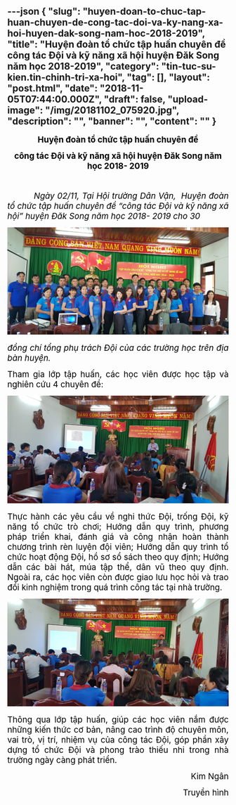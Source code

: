---json
{
    "slug": "huyen-doan-to-chuc-tap-huan-chuyen-de-cong-tac-doi-va-ky-nang-xa-hoi-huyen-dak-song-nam-hoc-2018-2019",
    "title": "Huyện đoàn tổ chức tập huấn chuyên đề công tác Đội và kỹ năng xã hội huyện Đăk Song năm học 2018-2019",
    "category": "tin-tuc-su-kien.tin-chinh-tri-xa-hoi",
    "tag": [],
    "layout": "post.html",
    "date": "2018-11-05T07:44:00.000Z",
    "draft": false,
    "upload-image": "/img/20181102_075920.jpg",
    "description": "",
    "banner": "",
    "__content__": ""
}
---
<p style="text-align:center"><strong><span style="font-size:14.0pt"><span style="color:black">Huyện đo&agrave;n tổ chức tập huấn chuy&ecirc;n đề</span></span></strong></p>

<p style="text-align:center"><strong><span style="font-size:14.0pt"><span style="color:black">c&ocirc;ng t&aacute;c Đội v&agrave; kỹ năng x&atilde; hội huyện Đăk Song năm học 2018- 2019</span></span></strong></p>

<p style="text-align:justify">&nbsp;</p>

<p style="text-align:justify"><span style="font-size:14.0pt"><span style="color:black">&nbsp;&nbsp;&nbsp;&nbsp;&nbsp;&nbsp;&nbsp;&nbsp;&nbsp; <em>Ng&agrave;y 02/11, Tại Hội trường D&acirc;n Vận, &nbsp;Huyện đo&agrave;n tổ chức tập huấn chuy&ecirc;n đề &ldquo;c&ocirc;ng t&aacute;c Đội v&agrave; kỹ năng x&atilde; hội&rdquo; huyện Đăk Song năm học 2018- 2019 cho 30 </em></span></span></p>

<p style="text-align:justify"><span style="font-size:14.0pt"><span style="color:black"><em><img alt="" src="/img/20181102_080850.jpg" /></em></span></span></p>

<p style="text-align:justify"><span style="font-size:14.0pt"><span style="color:black"><em>đồng ch&iacute; tổng phụ tr&aacute;ch Đội của c&aacute;c trường học tr&ecirc;n địa b&agrave;n huyện.</em></span></span></p>

<p style="text-align:justify"><span style="background-color:white"><span style="font-size:14.0pt"><span style="color:black">Tham gia lớp tập huấn, c&aacute;c học vi&ecirc;n được học tập v&agrave; nghi&ecirc;n cứu 4 chuy&ecirc;n đề: </span></span></span></p>

<p style="text-align:justify"><span style="background-color:white"><span style="font-size:14.0pt"><span style="color:black"><img alt="" src="/img/20181102_075840.jpg" /></span></span></span></p>

<p style="text-align:justify"><span style="background-color:white"><span style="font-size:14.0pt"><span style="color:black">Thực h&agrave;nh c&aacute;c y&ecirc;u cầu về nghi thức Đội, trống Đội, kỹ năng tổ chức tr&ograve; chơi; Hướng dẫn quy tr&igrave;nh, phương ph&aacute;p triển khai, đ&aacute;nh gi&aacute; v&agrave; c&ocirc;ng nhận ho&agrave;n th&agrave;nh chương tr&igrave;nh r&egrave;n luyện đội vi&ecirc;n; Hướng dẫn quy tr&igrave;nh tổ chức hoạt động Đội, hồ sơ sổ s&aacute;ch theo quy định; Hướng dẫn c&aacute;c b&agrave;i h&aacute;t, m&uacute;a tập thể, d&acirc;n vũ theo quy định. Ngo&agrave;i ra, c&aacute;c học vi&ecirc;n c&ograve;n được giao lưu học hỏi v&agrave; trao đổi kinh nghiệm trong qu&aacute; tr&igrave;nh c&ocirc;ng t&aacute;c tại nh&agrave; trường.</span></span></span></p>

<p style="text-align:justify"><span style="background-color:white"><span style="font-size:14.0pt"><span style="color:black"><img alt="" src="/img/20181102_075920.jpg" /></span></span></span></p>

<p style="text-align:justify"><span style="background-color:white"><span style="font-size:14.0pt"><span style="color:black">Th&ocirc;ng qua lớp tập huấn, gi&uacute;p c&aacute;c học vi&ecirc;n nắm được những kiến thức cơ bản, n&acirc;ng cao tr&igrave;nh độ chuy&ecirc;n m&ocirc;n, vai tr&ograve;, vị tr&iacute;, nhiệm vụ của c&ocirc;ng t&aacute;c Đội, g&oacute;p phần x&acirc;y dựng tổ chức Đội v&agrave; phong tr&agrave;o thiếu nhi trong nh&agrave; trường ng&agrave;y c&agrave;ng ph&aacute;t triển.</span></span></span></p>

<p style="text-align:right"><span style="background-color:white"><span style="font-size:14.0pt"><span style="color:black">Kim Ng&acirc;n</span></span></span></p>

<p style="text-align:right"><span style="background-color:white"><span style="font-size:14.0pt"><span style="color:black">Truyền h&igrave;nh</span></span></span></p>

<p>&nbsp;</p>

